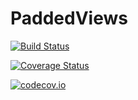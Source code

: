 # PaddedViews

[![Build Status](https://travis-ci.org/timholy/PaddedViews.jl.svg?branch=master)](https://travis-ci.org/timholy/PaddedViews.jl)

[![Coverage Status](https://coveralls.io/repos/timholy/PaddedViews.jl/badge.svg?branch=master&service=github)](https://coveralls.io/github/timholy/PaddedViews.jl?branch=master)

[![codecov.io](http://codecov.io/github/timholy/PaddedViews.jl/coverage.svg?branch=master)](http://codecov.io/github/timholy/PaddedViews.jl?branch=master)
